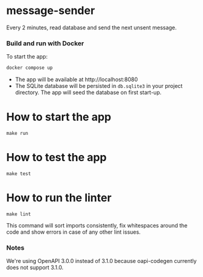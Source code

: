 # message-sender

Every 2 minutes, read database and send the next unsent message.

### Build and run with Docker

To start the app:

```sh
docker compose up
```

- The app will be available at http://localhost:8080
- The SQLite database will be persisted in `db.sqlite3` in your project directory. The app will seed the database on first start-up.

# How to start the app

```
make run
```

# How to test the app

```
make test
```

# How to run the linter

```
make lint
```

This command will sort imports consistently, fix whitespaces around the code and show errors in case of any other lint issues.

### Notes

We're using OpenAPI 3.0.0 instead of 3.1.0 because oapi-codegen currently does not support 3.1.0.
